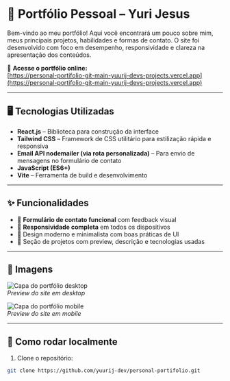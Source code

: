 # 🚀 Portfólio Pessoal – Yuri Jesus

Bem-vindo ao meu portfólio! Aqui você encontrará um pouco sobre mim, meus principais projetos, habilidades e formas de contato. O site foi desenvolvido com foco em desempenho, responsividade e clareza na apresentação dos conteúdos.

🔗 **Acesse o portfólio online:**  
[https://personal-portifolio-git-main-yuurij-devs-projects.vercel.app](https://personal-portifolio-git-main-yuurij-devs-projects.vercel.app)

---

## 🖥️ Tecnologias Utilizadas

- **React.js** – Biblioteca para construção da interface
- **Tailwind CSS** – Framework de CSS utilitário para estilização rápida e responsiva
- **Email API nodemailer (via rota personalizada)** – Para envio de mensagens no formulário de contato
- **JavaScript (ES6+)**
- **Vite** – Ferramenta de build e desenvolvimento

---

## ✨ Funcionalidades

- 💬 **Formulário de contato funcional** com feedback visual
- 📱 **Responsividade completa** em todos os dispositivos
- 🎨 Design moderno e minimalista com boas práticas de UI
- 📂 Seção de projetos com preview, descrição e tecnologias usadas

---

## 📸 Imagens

![Capa do portfólio desktop](./assets/capa_desktop.png)  
_Preview do site em desktop_

![Capa do portfólio mobile](./assets/capa_mobile.png)  
_Preview do site em mobile_

---

## 📁 Como rodar localmente

1. Clone o repositório:

```bash
git clone https://github.com/yuurij-dev/personal-portifolio.git
```
